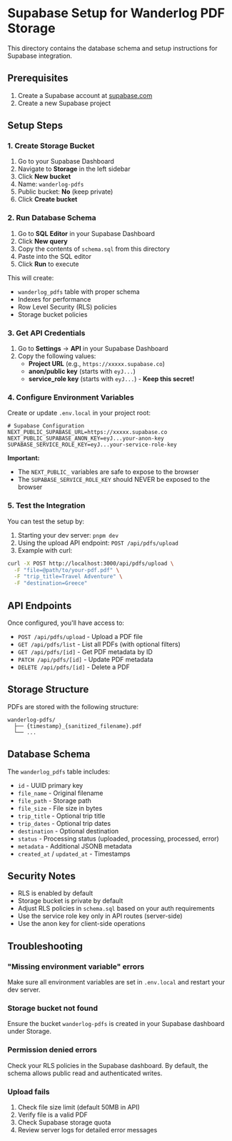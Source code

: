 # Supabase Setup for Wanderlog PDF Storage

This directory contains the database schema and setup instructions for Supabase integration.

## Prerequisites

1. Create a Supabase account at [supabase.com](https://supabase.com)
2. Create a new Supabase project

## Setup Steps

### 1. Create Storage Bucket

1. Go to your Supabase Dashboard
2. Navigate to **Storage** in the left sidebar
3. Click **New bucket**
4. Name: `wanderlog-pdfs`
5. Public bucket: **No** (keep private)
6. Click **Create bucket**

### 2. Run Database Schema

1. Go to **SQL Editor** in your Supabase Dashboard
2. Click **New query**
3. Copy the contents of `schema.sql` from this directory
4. Paste into the SQL editor
5. Click **Run** to execute

This will create:
- `wanderlog_pdfs` table with proper schema
- Indexes for performance
- Row Level Security (RLS) policies
- Storage bucket policies

### 3. Get API Credentials

1. Go to **Settings** → **API** in your Supabase Dashboard
2. Copy the following values:
   - **Project URL** (e.g., `https://xxxxx.supabase.co`)
   - **anon/public key** (starts with `eyJ...`)
   - **service_role key** (starts with `eyJ...`) - **Keep this secret!**

### 4. Configure Environment Variables

Create or update `.env.local` in your project root:

```env
# Supabase Configuration
NEXT_PUBLIC_SUPABASE_URL=https://xxxxx.supabase.co
NEXT_PUBLIC_SUPABASE_ANON_KEY=eyJ...your-anon-key
SUPABASE_SERVICE_ROLE_KEY=eyJ...your-service-role-key
```

**Important:**
- The `NEXT_PUBLIC_` variables are safe to expose to the browser
- The `SUPABASE_SERVICE_ROLE_KEY` should NEVER be exposed to the browser

### 5. Test the Integration

You can test the setup by:

1. Starting your dev server: `pnpm dev`
2. Using the upload API endpoint: `POST /api/pdfs/upload`
3. Example with curl:

```bash
curl -X POST http://localhost:3000/api/pdfs/upload \
  -F "file=@path/to/your-pdf.pdf" \
  -F "trip_title=Travel Adventure" \
  -F "destination=Greece"
```

## API Endpoints

Once configured, you'll have access to:

- `POST /api/pdfs/upload` - Upload a PDF file
- `GET /api/pdfs/list` - List all PDFs (with optional filters)
- `GET /api/pdfs/[id]` - Get PDF metadata by ID
- `PATCH /api/pdfs/[id]` - Update PDF metadata
- `DELETE /api/pdfs/[id]` - Delete a PDF

## Storage Structure

PDFs are stored with the following structure:

```
wanderlog-pdfs/
  ├── {timestamp}_{sanitized_filename}.pdf
  └── ...
```

## Database Schema

The `wanderlog_pdfs` table includes:

- `id` - UUID primary key
- `file_name` - Original filename
- `file_path` - Storage path
- `file_size` - File size in bytes
- `trip_title` - Optional trip title
- `trip_dates` - Optional trip dates
- `destination` - Optional destination
- `status` - Processing status (uploaded, processing, processed, error)
- `metadata` - Additional JSONB metadata
- `created_at` / `updated_at` - Timestamps

## Security Notes

- RLS is enabled by default
- Storage bucket is private by default
- Adjust RLS policies in `schema.sql` based on your auth requirements
- Use the service role key only in API routes (server-side)
- Use the anon key for client-side operations

## Troubleshooting

### "Missing environment variable" errors

Make sure all environment variables are set in `.env.local` and restart your dev server.

### Storage bucket not found

Ensure the bucket `wanderlog-pdfs` is created in your Supabase dashboard under Storage.

### Permission denied errors

Check your RLS policies in the Supabase dashboard. By default, the schema allows public read and authenticated writes.

### Upload fails

1. Check file size limit (default 50MB in API)
2. Verify file is a valid PDF
3. Check Supabase storage quota
4. Review server logs for detailed error messages
